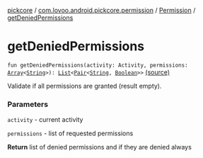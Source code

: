 [pickcore](../../index.md) / [com.lovoo.android.pickcore.permission](../index.md) / [Permission](index.md) / [getDeniedPermissions](./get-denied-permissions.md)

# getDeniedPermissions

`fun getDeniedPermissions(activity: Activity, permissions: `[`Array`](https://kotlinlang.org/api/latest/jvm/stdlib/kotlin/-array/index.html)`<`[`String`](https://kotlinlang.org/api/latest/jvm/stdlib/kotlin/-string/index.html)`>): `[`List`](https://kotlinlang.org/api/latest/jvm/stdlib/kotlin.collections/-list/index.html)`<`[`Pair`](https://kotlinlang.org/api/latest/jvm/stdlib/kotlin/-pair/index.html)`<`[`String`](https://kotlinlang.org/api/latest/jvm/stdlib/kotlin/-string/index.html)`, `[`Boolean`](https://kotlinlang.org/api/latest/jvm/stdlib/kotlin/-boolean/index.html)`>>` [(source)](https://github.com/lovoo/android-pickpic/blob/master/pickcore/pickcore/src/main/kotlin/com/lovoo/android/pickcore/permission/Permission.kt#L59)

Validate if all permissions are granted (result empty).

### Parameters

`activity` - current activity

`permissions` - list of requested permissions

**Return**
list of denied permissions and if they are denied always

